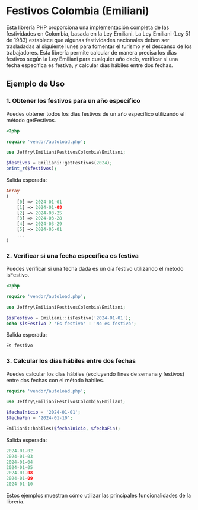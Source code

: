 # Festivos Colombia (Emiliani)

Esta librería PHP proporciona una implementación completa de las festividades en Colombia, basada en la Ley Emiliani. La Ley Emiliani (Ley 51 de 1983) establece que algunas festividades nacionales deben ser trasladadas al siguiente lunes para fomentar el turismo y el descanso de los trabajadores. Esta librería permite calcular de manera precisa los días festivos según la Ley Emiliani para cualquier año dado, verificar si una fecha específica es festiva, y calcular días hábiles entre dos fechas.

## Ejemplo de Uso
### 1. Obtener los festivos para un año específico
Puedes obtener todos los días festivos de un año específico utilizando el método getFestivos.
``` php
<?php

require 'vendor/autoload.php';

use Jeffry\EmilianiFestivosColombia\Emiliani;

$festivos = Emiliani::getFestivos(2024);
print_r($festivos);
```
Salida esperada:
``` php
Array
(
    [0] => 2024-01-01
    [1] => 2024-01-08
    [2] => 2024-03-25
    [3] => 2024-03-28
    [4] => 2024-03-29
    [5] => 2024-05-01
    ...
)
```
### 2. Verificar si una fecha específica es festiva
Puedes verificar si una fecha dada es un día festivo utilizando el método isFestivo.

``` php
<?php

require 'vendor/autoload.php';

use Jeffry\EmilianiFestivosColombia\Emiliani;

$isFestivo = Emiliani::isFestivo('2024-01-01');
echo $isFestivo ? 'Es festivo' : 'No es festivo';
``` 
Salida esperada:

``` php
Es festivo
```

### 3. Calcular los días hábiles entre dos fechas
Puedes calcular los días hábiles (excluyendo fines de semana y festivos) entre dos fechas con el método habiles.

``` php
require 'vendor/autoload.php';

use Jeffry\EmilianiFestivosColombia\Emiliani;

$fechaInicio = '2024-01-01';
$fechaFin = '2024-01-10';

Emiliani::habiles($fechaInicio, $fechaFin);
```

Salida esperada:

``` php
2024-01-02
2024-01-03
2024-01-04
2024-01-05
2024-01-08
2024-01-09
2024-01-10
```

Estos ejemplos muestran cómo utilizar las principales funcionalidades de la librería.
